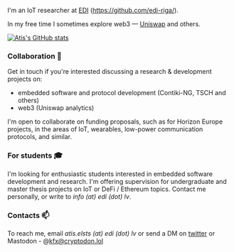 I'm an IoT researcher at [EDI](https://www.edi.lv/en/) (https://github.com/edi-riga/).

In my free time I sometimes explore web3 — [Uniswap](https://github.com/atiselsts/uniswap-v3-liquidity-math) and others.

[![Atis's GitHub stats](https://github-readme-stats.vercel.app/api?username=atiselsts)](https://github.com/anuraghazra/github-readme-stats)

### Collaboration 🤝

Get in touch if you're interested discussing a research & development projects on:

* embedded software and protocol development (Contiki-NG, TSCH and others)
* web3 (Uniswap analytics)

I'm open to collaborate on funding proposals, such as for Horizon Europe projects, in the areas of IoT, wearables, low-power communication protocols, and similar.

### For students 🎓

I'm looking for enthusiastic students interested in embedded software development and research. I'm offering supervision for undergraduate and master thesis projects on IoT or DeFi / Ethereum topics. Contact me personally, or write to *info (at) edi (dot) lv*.

### Contacts 📫

To reach me, email *atis.elsts (at) edi (dot) lv* or send a DM on [twitter](https://twitter.com/atiselsts) or Mastodon - @kfx@cryptodon.lol


